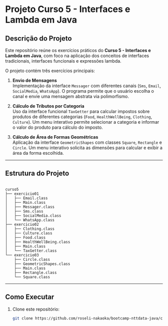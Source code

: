 # Projeto Curso 5 - Interfaces e Lambda em Java

## Descrição do Projeto

Este repositório reúne os exercícios práticos do **Curso 5 - Interfaces e Lambda em Java**, com foco na aplicação dos conceitos de interfaces tradicionais, interfaces funcionais e expressões lambda.

O projeto contém três exercícios principais:

1. **Envio de Mensagens**  
   Implementação da interface `Messager` com diferentes canais (`Sms`, `Email`, `SocialMedia`, `WhatsApp`). O programa permite que o usuário escolha o canal e envie uma mensagem abstrata via polimorfismo.

2. **Cálculo de Tributos por Categoria**  
   Uso da interface funcional `TaxGetter` para calcular impostos sobre produtos de diferentes categorias (`Food`, `HealthWellBeing`, `Clothing`, `Culture`). Um menu interativo permite selecionar a categoria e informar o valor do produto para cálculo do imposto.

3. **Cálculo de Área de Formas Geométricas**  
   Aplicação da interface `GeometricShapes` com classes `Square`, `Rectangle` e `Circle`. Um menu interativo solicita as dimensões para calcular e exibir a área da forma escolhida.

---

## Estrutura do Projeto

```plaintext

curso5
├── exercicio01
│   ├── Email.class
│   ├── Main.class
│   ├── Messager.class
│   ├── Sms.class
│   ├── SocialMedia.class
│   └── WhatsApp.class
├── exercicio02
│   ├── Clothing.class
│   ├── Culture.class
│   ├── Food.class
│   ├── HealthWellBeing.class
│   ├── Main.class
│   └── TaxGetter.class
└── exercicio03
    ├── Circle.class
    ├── GeometricShapes.class
    ├── Main.class
    ├── Rectangle.class
    └── Square.class
```
---

## Como Executar

1. Clone este repositório:

   ```bash
   git clone https://github.com/roseli-nakaoka/bootcamp-nttdata-java/curso5-interface-lambda/
```

